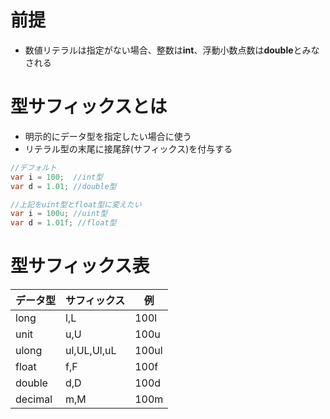 # 前提
- 数値リテラルは指定がない場合、整数は**int**、浮動小数点数は**double**とみなされる

# 型サフィックスとは

- 明示的にデータ型を指定したい場合に使う
- リテラル型の末尾に接尾辞(サフィックス)を付与する

```C#
//デフォルト
var i = 100;  //int型
var d = 1.01; //double型

//上記をuint型とfloat型に変えたい
var i = 100u; //uint型
var d = 1.01f; //float型
```

# 型サフィックス表

| データ型    | サフィックス      | 例     | 
|---------|-------------|-------| 
| long    | l,L         | 100l  | 
| unit    | u,U         | 100u  | 
| ulong   | ul,UL,Ul,uL | 100ul | 
| float   | f,F         | 100f  | 
| double  | d,D         | 100d  | 
| decimal | m,M         | 100m  | 

